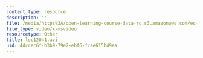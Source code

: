```yaml
---
content_type: resource
description: ''
file: /media/https%3A/open-learning-course-data-rc.s3.amazonaws.com/ec-s06-practical-electronics-fall-2004/4dccec6fb3b979e2ebf6fcae615b49ea_lec12041.avi
file_type: video/x-msvideo
resourcetype: Other
title: lec12041.avi
uid: 4dccec6f-b3b9-79e2-ebf6-fcae615b49ea
---
```

